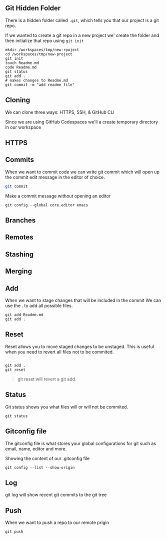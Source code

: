 ## Git Hidden Folder

There is a hidden folder called `.git`, which tells you that our project is a git repo.

If we wanted to create a git repo in a new project we' create the folder and then initialize that repo using `git init`

```
mkdir /workspaces/tmp/new-rpoject
cd /workspaces/tmp/new-project
git init
touch Readme.md
code Readme.md
git status
git add .
# makes changes to Readme.md
git commit -m "add readme file"
```

## Cloning

We can clone three ways: HTTPS, SSH, & GitHub CLI

Since we are using GitHub Codespaces we'll a create temporary directory in our workspace

## HTTPS

## Commits

When we want to commit code we can write git commit which will open up the commit edit message in the editor of choice.

```sh
git commit
```

Make a commit message without opening an editor
```
git config --global core.editor emacs
```

## Branches

## Remotes

## Stashing

## Merging

## Add

When we want to stage changes that will be included in the commit
We can use the . to add all possible files.

```
git add Readme.md
git add .
```

## Reset

Reset allows you to move staged changes to be unstaged.
This is useful when you need to revert all files not to be commited.

```

git add .
git reset
```

> git reset will revert a git add.

## Status

Git status shows you what files will or will not be commited.

```
git status
```

## Gitconfig file

The gitconfig file is what stores your global configurations for git such as email, name, editor and more.

Showing the content of our .gitconfig file
```
git config --list --show-origin
```

## Log

git log will show recent git commits to the git tree


## Push

When we want to push a repo to our remote prigin

```
git push
```

